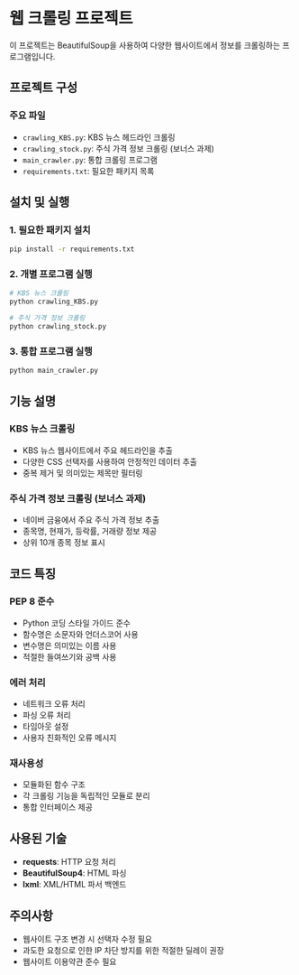 # 웹 크롤링 프로젝트

이 프로젝트는 BeautifulSoup을 사용하여 다양한 웹사이트에서 정보를 크롤링하는 프로그램입니다.

## 프로젝트 구성

### 주요 파일
- `crawling_KBS.py`: KBS 뉴스 헤드라인 크롤링
- `crawling_stock.py`: 주식 가격 정보 크롤링 (보너스 과제)
- `main_crawler.py`: 통합 크롤링 프로그램
- `requirements.txt`: 필요한 패키지 목록

## 설치 및 실행

### 1. 필요한 패키지 설치
```bash
pip install -r requirements.txt
```

### 2. 개별 프로그램 실행
```bash
# KBS 뉴스 크롤링
python crawling_KBS.py

# 주식 가격 정보 크롤링
python crawling_stock.py
```

### 3. 통합 프로그램 실행
```bash
python main_crawler.py
```

## 기능 설명

### KBS 뉴스 크롤링
- KBS 뉴스 웹사이트에서 주요 헤드라인을 추출
- 다양한 CSS 선택자를 사용하여 안정적인 데이터 추출
- 중복 제거 및 의미있는 제목만 필터링

### 주식 가격 정보 크롤링 (보너스 과제)
- 네이버 금융에서 주요 주식 가격 정보 추출
- 종목명, 현재가, 등락률, 거래량 정보 제공
- 상위 10개 종목 정보 표시

## 코드 특징

### PEP 8 준수
- Python 코딩 스타일 가이드 준수
- 함수명은 소문자와 언더스코어 사용
- 변수명은 의미있는 이름 사용
- 적절한 들여쓰기와 공백 사용

### 에러 처리
- 네트워크 오류 처리
- 파싱 오류 처리
- 타임아웃 설정
- 사용자 친화적인 오류 메시지

### 재사용성
- 모듈화된 함수 구조
- 각 크롤링 기능을 독립적인 모듈로 분리
- 통합 인터페이스 제공

## 사용된 기술

- **requests**: HTTP 요청 처리
- **BeautifulSoup4**: HTML 파싱
- **lxml**: XML/HTML 파서 백엔드

## 주의사항

- 웹사이트 구조 변경 시 선택자 수정 필요
- 과도한 요청으로 인한 IP 차단 방지를 위한 적절한 딜레이 권장
- 웹사이트 이용약관 준수 필요
